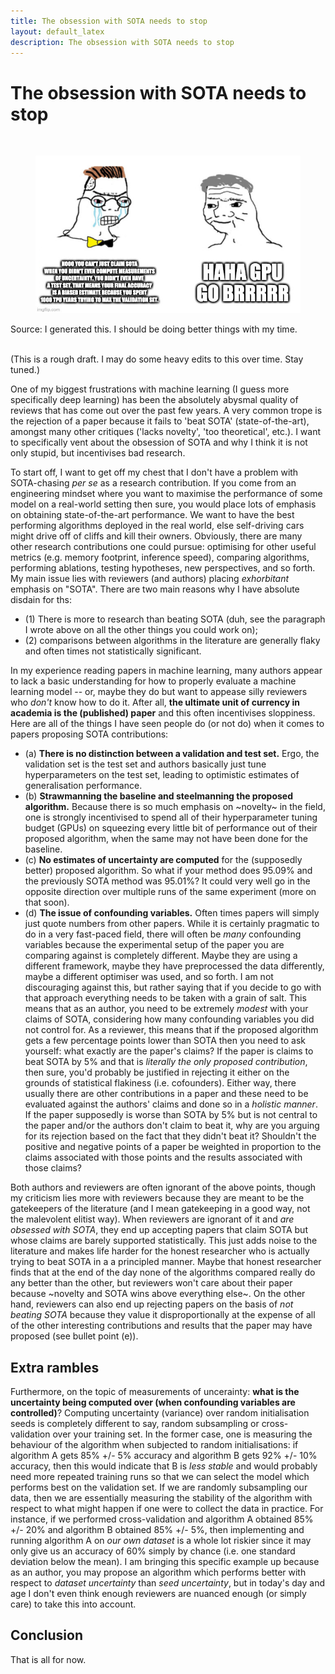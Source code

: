 ```yaml
---
title: The obsession with SOTA needs to stop
layout: default_latex
description: The obsession with SOTA needs to stop
---
```


# The obsession with SOTA needs to stop

<div id="images">
<br />
<figure>
<img class="figg" src="/assets/05/my-meme.jpg" alt="" width="500"/>
</figure>
<figcaption>
Source: I generated this. I should be doing better things with my time.
</figcaption>
<br />
</div>

(This is a rough draft. I may do some heavy edits to this over time. Stay tuned.)

One of my biggest frustrations with machine learning (I guess more specifically deep learning) has been the absolutely abysmal quality of reviews that has come out over the past few years. A very common trope is the rejection of a paper because it fails to 'beat SOTA' (state-of-the-art), amongst many other critiques ('lacks novelty', 'too theoretical', etc.). I want to specifically vent about the obsession of SOTA and why I think it is not only stupid, but incentivises bad research.

To start off, I want to get off my chest that I don't have a problem with SOTA-chasing _per se_ as a research contribution. If you come from an engineering mindset where you want to maximise the performance of some model on a real-world setting then sure, you would place lots of emphasis on obtaining state-of-the-art performance. We want to have the best performing algorithms deployed in the real world, else self-driving cars might drive off of cliffs and kill their owners. Obviously, there are many other research contributions one could pursue: optimising for other useful metrics (e.g. memory footprint, inference speed), comparing algorithms, performing ablations, testing hypotheses, new perspectives, and so forth. My main issue lies with reviewers (and authors) placing _exhorbitant_ emphasis on "SOTA". There are two main reasons why I have absolute disdain for ths:

- (1) There is more to research than beating SOTA (duh, see the paragraph I wrote above on all the other things you could work on);
- (2) comparisons between algorithms in the literature are generally flaky and often times not statistically significant.

In my experience reading papers in machine learning, many authors appear to lack a basic understanding for how to properly evaluate a machine learning model -- or, maybe they do but want to appease silly reviewers who _don't_ know how to do it. After all, **the ultimate unit of currency in academia is the (published) paper** and this often incentivises sloppiness. Here are all of the things I have seen people do (or not do) when it comes to papers proposing SOTA contributions:
- (a) **There is no distinction between a validation and test set.** Ergo, the validation set is the test set and authors basically just tune hyperparameters on the test set, leading to optimistic estimates of generalisation performance.
- (b) **Strawmanning the baseline and steelmanning the proposed algorithm.** Because there is so much emphasis on ~novelty~ in the field, one is strongly incentivised to spend all of their hyperparameter tuning budget (GPUs) on squeezing every little bit of performance out of their proposed algorithm, when the same may not have been done for the baseline.
- (c) **No estimates of uncertainty are computed** for the (supposedly better) proposed algorithm. So what if your method does 95.09% and the previously SOTA method was 95.01%? It could very well go in the opposite direction over multiple runs of the same experiment (more on that soon).
- (d) **The issue of confounding variables.** Often times papers will simply just quote numbers from other papers. While it is certainly pragmatic to do in a very fast-paced field, there will often be _many_ confounding variables because the experimental setup of the paper you are comparing against is completely different. Maybe they are using a different framework, maybe they have preprocessed the data differently, maybe a different optimiser was used, and so forth. I am not discouraging against this, but rather saying that if you decide to go with that approach everything needs to be taken with a grain of salt. This means that as an author, you need to be extremely _modest_ with your claims of SOTA, considering how many confounding variables you did not control for. As a reviewer, this means that if the proposed algorithm gets a few percentage points lower than SOTA then you need to ask yourself: what exactly are the paper's claims? If the paper is claims to beat SOTA by 5% and that is _literally the only proposed contribution_, then sure, you'd probably be justified in rejecting it either on the grounds of statistical flakiness (i.e. cofounders). Either way, there usually there are other contributions in a paper and these need to be evaluated against the authors' claims and done so in a _holistic manner_. If the paper supposedly is worse than SOTA by 5% but is not central to the paper and/or the authors don't claim to beat it, why are you arguing for its rejection based on the fact that they didn't beat it? Shouldn't the positive and negative points of a paper be weighted in proportion to the claims associated with those points and the results associated with those claims?

Both authors and reviewers are often ignorant of the above points, though my criticism lies more with reviewers because they are meant to be the gatekeepers of the literature (and I mean gatekeeping in a good way, not the malevolent elitist way). When reviewers are ignorant of it and _are obsessed with SOTA_, they end up accepting papers that claim SOTA but whose claims are barely supported statistically. This just adds noise to the literature and makes life harder for the honest researcher who is actually trying to beat SOTA in a a principled manner. Maybe that honest researcher finds that at the end of the day none of the algorithms compared really do any better than the other, but reviewers won't care about their paper because ~novelty and SOTA wins above everything else~. On the other hand, reviewers can also end up rejecting papers on the basis of _not beating SOTA_ because they value it disproportionally at the expense of all of the other interesting contributions and results that the paper may have proposed (see bullet point (e)).

## Extra rambles

Furthermore, on the topic of measurements of uncerainty: **what is the uncertainty being computed over (when confounding variables are controlled)**? Computing uncertainty (variance) over random initialisation seeds is completely different to say, random subsampling or cross-validation over your training set. In the former case, one is measuring the behaviour of the algorithm when subjected to random initialisations: if algorithm A gets 85% +/- 5% accuracy and algorithm B gets 92% +/- 10% accuracy, then this would indicate that B is _less stable_ and would probably need more repeated training runs so that we can select the model which performs best on the validation set. If we are randomly subsampling our data, then we are essentially measuring the stability of the algorithm with respect to what might happen if one were to collect the data in practice. For instance, if we performed cross-validation and algorithm A obtained 85% +/- 20% and algorithm B obtained 85% +/- 5%, then implementing and running algorithm A on _our own dataset_ is a whole lot riskier since it may only give us an accuracy of 60% simply by chance (i.e. one standard deviation below the mean). I am bringing this specific example up because as an author, you may propose an algorithm which performs better with respect to _dataset uncertainty_ than _seed uncertainty_, but in today's day and age I don't even think enough reviewers are nuanced enough (or simply care) to take this into account.

## Conclusion

That is all for now.